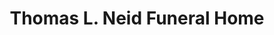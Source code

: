 ---
title: "Thomas L. Neid Funeral Home"
url: /pittsburgh/thomas-l-neid-funeral-home/
shop: Bestattungen
---